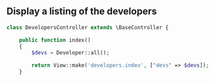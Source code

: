 Display a listing of the developers
-----------------------------------
```php
class DevelopersController extends \BaseController {

    public function index()
    {
        $devs = Developer::all();

        return View::make('developers.index', ["devs" => $devs]);
    }
```
